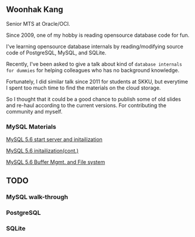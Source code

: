## Woonhak Kang
Senior MTS at Oracle/OCI.

Since 2009, one of my hobby is reading opensource database code for fun.

I've learning opensource database internals by reading/modifying source code of PostgreSQL, MySQL, and SQLite.

Recently, I've been asked to give a talk about kind of `database internals for dummies`
for helping colleagues who has no background knowledge.

Fortunately, I did similar talk since 2011 for students at SKKU, but everytime I spent too much time to find the materials on the cloud storage.

So I thought that it could be a good chance to publish some of old slides and re-haul according to the current versions. 
For contributing the community and myself.

### MySQL Materials
[MySQL 5.6 start server and initailization](https://github.com/woonhak/woonhak.github.io/blob/main/mysql_docs/2015-04-28%20mysql_impl_init.pdf)

[MySQL 5.6 initailization(cont.)](https://github.com/woonhak/woonhak.github.io/blob/main/mysql_docs/2015-05-11%20mysql%20impl%20-%20InnoDB%20Init_part%202.pdf)

[MySQL 5.6 Buffer Mgmt. and File system ](https://github.com/woonhak/woonhak.github.io/blob/main/mysql_docs/2015-05-26%20mysql%20impl%20-%20Buffer%20Manager%20and%20File%20system%20part.2.pdf)

## TODO

### MySQL walk-through
### PostgreSQL

### SQLite
